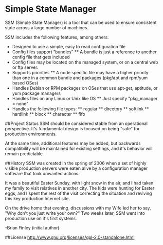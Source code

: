 #   Simple State Manager

SSM (Simple State Manager) is a tool that can be used to ensure consistent state across a large number of machines.  

SSM includes the following features, among others:

* Designed to use a simple, easy to read configuration file
* Config files support "bundles"
** A bundle is just a reference to another config file that gets included
* Config files may be located on the managed system, or on a central web or ftp server.
* Supports priorities
** A node specific file may have a higher priority than one in a common bundle
and packages (pkg/apt and rpm/yum based OSes) 
* Handles Debian or RPM packages on OSes that use apt-get, aptitude, or yum package managers
* Handles files on any Linux or Unix like OS
** Just specify "pkg_manager = none"
* Handles the following file types:
** regular
** directory
** softlink
** hardlink
** block
** character
** fifo

##Project Status
SSM should be considered stable from an operational perspective.  It's fundamental design is focused on being "safe" for production environments.  

At the same time, additional features may be added, but backwards compatibility will be maintained for existing settings, and it's behavior will remain predictable.

##History
SSM was created in the spring of 2006 when a set of highly visible production servers were eaten alive by a configuration manager software that took unwanted actions.  

It was a beautiful Easter Sunday, with light snow in the air, and I had taken my family to visit relatives in another city.  The kids were hunting for Easter eggs, and I spent the rest of the visit correcting the situation and reviving this key production Internet site.

On the drive home that evening, discussions with my Wife led her to say, "Why don't you just write your own?"  Two weeks later, SSM went into production use on it's first systems.

-Brian Finley (initial author)


##License
http://www.gnu.org/licenses/gpl-2.0-standalone.html

